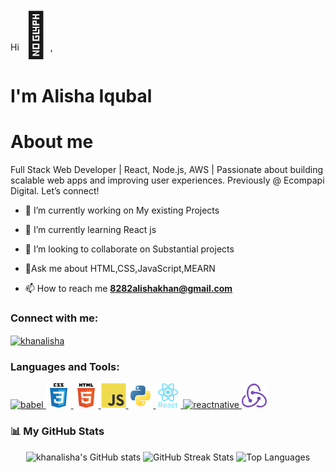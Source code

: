 <p>Hi <span style="font-size: 5em">👋</span>,</p>
<h1>I'm Alisha Iqubal</h1>
<h1>About me</h1>
<p>Full Stack Web Developer | React, Node.js, AWS | Passionate about building scalable web apps and improving user experiences. Previously @ Ecompapi Digital. Let’s connect!</p>




- 🔭 I’m currently working on My existing Projects


- 🌱 I’m currently learning React js

- 👯 I’m looking to collaborate on Substantial projects

- 💬Ask me about HTML,CSS,JavaScript,MEARN

- 📫 How to reach me **8282alishakhan@gmail.com**


<h3 align="left">Connect with me:</h3>
<p align="left">
<a href="https://www.linkedin.com/in/alisha-khan-9a561a257/" target="blank"><img align="center" src="https://raw.githubusercontent.com/rahuldkjain/github-profile-readme-generator/master/src/images/icons/Social/linked-in-alt.svg" alt="khanalisha" height="30" width="40" /></a>
</p>
<p align="left">
<a href="https://khanalisha.github.io/" target="_blank"> </a>
</p>


<h3 align="left">Languages and Tools:</h3>
<p align="left"> <a href="https://babeljs.io/" target="_blank" rel="noreferrer"> <img src="https://www.vectorlogo.zone/logos/babeljs/babeljs-icon.svg" alt="babel" width="40" height="40"/> </a> <a href="https://www.w3schools.com/css/" target="_blank" rel="noreferrer"> <img src="https://raw.githubusercontent.com/devicons/devicon/master/icons/css3/css3-original-wordmark.svg" alt="css3" width="40" height="40"/> </a> <a href="https://www.w3.org/html/" target="_blank" rel="noreferrer"> <img src="https://raw.githubusercontent.com/devicons/devicon/master/icons/html5/html5-original-wordmark.svg" alt="html5" width="40" height="40"/> </a> <a href="https://developer.mozilla.org/en-US/docs/Web/JavaScript" target="_blank" rel="noreferrer"> <img src="https://raw.githubusercontent.com/devicons/devicon/master/icons/javascript/javascript-original.svg" alt="javascript" width="40" height="40"/> </a> <a href="https://www.python.org" target="_blank" rel="noreferrer"> <img src="https://raw.githubusercontent.com/devicons/devicon/master/icons/python/python-original.svg" alt="python" width="40" height="40"/> </a> <a href="https://reactjs.org/" target="_blank" rel="noreferrer"> <img src="https://raw.githubusercontent.com/devicons/devicon/master/icons/react/react-original-wordmark.svg" alt="react" width="40" height="40"/> </a> <a href="https://reactnative.dev/" target="_blank" rel="noreferrer"> <img src="https://reactnative.dev/img/header_logo.svg" alt="reactnative" width="40" height="40"/> </a> <a href="https://redux.js.org" target="_blank" rel="noreferrer"> <img src="https://raw.githubusercontent.com/devicons/devicon/master/icons/redux/redux-original.svg" alt="redux" width="40" height="40"/> </a> </p>

### 📊 My GitHub Stats

<p align="center">
  <img src="https://github-readme-stats.vercel.app/api?username=khanalisha&show_icons=true&theme=react&count_private=true" alt="khanalisha's GitHub stats" />
  <img src="https://github-readme-streak-stats.herokuapp.com?user=khanalisha&theme=react&hide_border=false" alt="GitHub Streak Stats" />
  <img src="https://github-readme-stats.vercel.app/api/top-langs/?username=khanalisha&layout=compact&theme=react" alt="Top Languages" />
</p>



